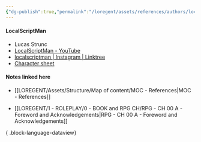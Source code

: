 ```yaml
---
{"dg-publish":true,"permalink":"/loregent/assets/references/authors/local-script-man/"}
---
```



#### LocalScriptMan

- Lucas Strunc
- [LocalScriptMan - YouTube](https://www.youtube.com/@localscriptman)
- [localscriptman | Instagram | Linktree](https://linktr.ee/localscriptman)
- [Character sheet](https://www.youtube.com/watch?v=6sF0FBAR6yI)


#### Notes linked here

- [[LOREGENT/Assets/Structure/Map of content/MOC - References\|MOC - References]]

- [[LOREGENT/1 - ROLEPLAY/0 - BOOK and RPG CH/RPG - CH 00 A - Foreword and Acknowledgements\|RPG - CH 00 A - Foreword and Acknowledgements]]

{ .block-language-dataview}
